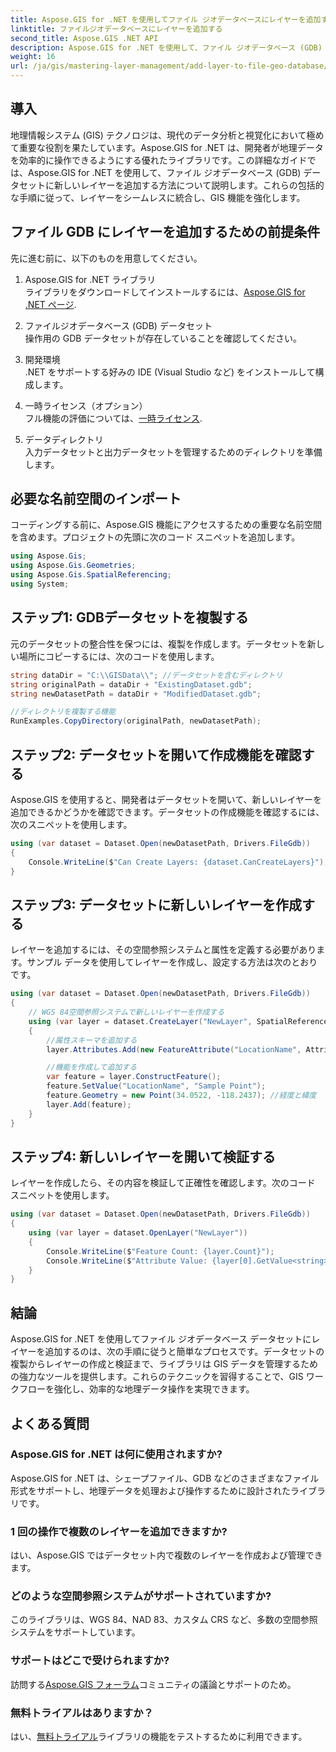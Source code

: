 ```yaml
---
title: Aspose.GIS for .NET を使用してファイル ジオデータベースにレイヤーを追加する
linktitle: ファイルジオデータベースにレイヤーを追加する
second_title: Aspose.GIS .NET API
description: Aspose.GIS for .NET を使用して、ファイル ジオデータベース (GDB) に新しいレイヤーを追加する方法を学びます。この包括的なガイドでは、GIS データセットでレイヤーを作成および検証するための前提条件、名前空間のインポート、詳細な手順について説明します。
weight: 16
url: /ja/gis/mastering-layer-management/add-layer-to-file-geo-database/
---
```

## 導入

地理情報システム (GIS) テクノロジは、現代のデータ分析と視覚化において極めて重要な役割を果たしています。Aspose.GIS for .NET は、開発者が地理データを効率的に操作できるようにする優れたライブラリです。この詳細なガイドでは、Aspose.GIS for .NET を使用して、ファイル ジオデータベース (GDB) データセットに新しいレイヤーを追加する方法について説明します。これらの包括的な手順に従って、レイヤーをシームレスに統合し、GIS 機能を強化します。

## ファイル GDB にレイヤーを追加するための前提条件

先に進む前に、以下のものを用意してください。

1. Aspose.GIS for .NET ライブラリ  
   ライブラリをダウンロードしてインストールするには、[Aspose.GIS for .NET ページ](https://reference.aspose.com/gis/net/).

2. ファイルジオデータベース (GDB) データセット  
   操作用の GDB データセットが存在していることを確認してください。

3. 開発環境  
   .NET をサポートする好みの IDE (Visual Studio など) をインストールして構成します。

4. 一時ライセンス（オプション）  
   フル機能の評価については、[一時ライセンス](https://purchase.conholdate.com/temporary-license/).

5. データディレクトリ  
   入力データセットと出力データセットを管理するためのディレクトリを準備します。

## 必要な名前空間のインポート

コーディングする前に、Aspose.GIS 機能にアクセスするための重要な名前空間を含めます。プロジェクトの先頭に次のコード スニペットを追加します。

```csharp
using Aspose.Gis;
using Aspose.Gis.Geometries;
using Aspose.Gis.SpatialReferencing;
using System;
```

## ステップ1: GDBデータセットを複製する

元のデータセットの整合性を保つには、複製を作成します。データセットを新しい場所にコピーするには、次のコードを使用します。

```csharp
string dataDir = "C:\\GISData\\"; //データセットを含むディレクトリ
string originalPath = dataDir + "ExistingDataset.gdb";
string newDatasetPath = dataDir + "ModifiedDataset.gdb";

//ディレクトリを複製する機能
RunExamples.CopyDirectory(originalPath, newDatasetPath);
```

## ステップ2: データセットを開いて作成機能を確認する

Aspose.GIS を使用すると、開発者はデータセットを開いて、新しいレイヤーを追加できるかどうかを確認できます。データセットの作成機能を確認するには、次のスニペットを使用します。

```csharp
using (var dataset = Dataset.Open(newDatasetPath, Drivers.FileGdb))
{
    Console.WriteLine($"Can Create Layers: {dataset.CanCreateLayers}"); // Trueを返す必要があります
}
```

## ステップ3: データセットに新しいレイヤーを作成する

レイヤーを追加するには、その空間参照システムと属性を定義する必要があります。サンプル データを使用してレイヤーを作成し、設定する方法は次のとおりです。

```csharp
using (var dataset = Dataset.Open(newDatasetPath, Drivers.FileGdb))
{
    // WGS 84空間参照システムで新しいレイヤーを作成する
    using (var layer = dataset.CreateLayer("NewLayer", SpatialReferenceSystem.Wgs84))
    {
        //属性スキーマを追加する
        layer.Attributes.Add(new FeatureAttribute("LocationName", AttributeDataType.String));

        //機能を作成して追加する
        var feature = layer.ConstructFeature();
        feature.SetValue("LocationName", "Sample Point");
        feature.Geometry = new Point(34.0522, -118.2437); //経度と緯度
        layer.Add(feature);
    }
}
```

## ステップ4: 新しいレイヤーを開いて検証する

レイヤーを作成したら、その内容を検証して正確性を確認します。次のコード スニペットを使用します。

```csharp
using (var dataset = Dataset.Open(newDatasetPath, Drivers.FileGdb))
{
    using (var layer = dataset.OpenLayer("NewLayer"))
    {
        Console.WriteLine($"Feature Count: {layer.Count}");
        Console.WriteLine($"Attribute Value: {layer[0].GetValue<string>("LocationName")}");
    }
}
```

## 結論

Aspose.GIS for .NET を使用してファイル ジオデータベース データセットにレイヤーを追加するのは、次の手順に従うと簡単なプロセスです。データセットの複製からレイヤーの作成と検証まで、ライブラリは GIS データを管理するための強力なツールを提供します。これらのテクニックを習得することで、GIS ワークフローを強化し、効率的な地理データ操作を実現できます。

## よくある質問

### Aspose.GIS for .NET は何に使用されますか?
Aspose.GIS for .NET は、シェープファイル、GDB などのさまざまなファイル形式をサポートし、地理データを処理および操作するために設計されたライブラリです。

### 1 回の操作で複数のレイヤーを追加できますか?
はい、Aspose.GIS ではデータセット内で複数のレイヤーを作成および管理できます。

### どのような空間参照システムがサポートされていますか?
このライブラリは、WGS 84、NAD 83、カスタム CRS など、多数の空間参照システムをサポートしています。

### サポートはどこで受けられますか?
訪問する[Aspose.GIS フォーラム](https://forum.aspose.com/c/gis/33)コミュニティの議論とサポートのため。

### 無料トライアルはありますか？
はい、[無料トライアル](https://releases.aspose.com/)ライブラリの機能をテストするために利用できます。